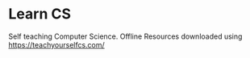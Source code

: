 # Learn CS

Self teaching Computer Science. Offline Resources downloaded using https://teachyourselfcs.com/
